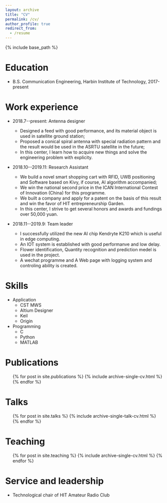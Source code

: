 ```yaml
---
layout: archive
title: "CV"
permalink: /cv/
author_profile: true
redirect_from:
  - /resume
---
```


{% include base_path %}

Education
======
* B.S. Communication Engineering, Harbin Institute of Technology, 2017-present

Work experience
======
* 2018.7--present: Antenna designer
  * Designed a feed with good performance, and its material object is used in satellite ground station;
  * Proposed a conical spiral antenna with special radiation pattern and the result would be used in the ASRTU satellite in the future;
  * In this center, I learn how to acquire new things and solve the engineering problem with explicity.

* 2018.10--2019.11: Research Assistant
  * We build a novel smart shopping cart with RFID, UWB positioning and Software based on Kivy, if course, AI algorithm accompanied;
  * We win the national second price in the ICAN International Contest of Innovation (China) for this programme.
  * We built a company and apply for a patent on the basis of this result and win the favor of HIT entrepreneurship Garden.
  * In this center, I strive to get several honors and awards and fundings over 50,000 yuan.
  
* 2018.11--2019.9: Team leader
  * I successfully utilized the new AI chip Kendryte K210 which is useful in edge computing.
  * An IOT system is established with good performanve and low delay.
  * Flower identification, Quantity recognition and prediction medel is used in the project.
  * A wechat programme and A Web page with logging system and controling ability is created.

Skills
======
* Application
  * CST MWS
  * Altium Designer
  * Keil
  * Origin
* Programming
  * C
  * Python
  * MATLAB
  
Publications
======
  <ul>{% for post in site.publications %}
    {% include archive-single-cv.html %}
  {% endfor %}</ul>
  
Talks
======
  <ul>{% for post in site.talks %}
    {% include archive-single-talk-cv.html %}
  {% endfor %}</ul>
  
Teaching
======
  <ul>{% for post in site.teaching %}
    {% include archive-single-cv.html %}
  {% endfor %}</ul>
  
Service and leadership
======
* Technological chair of HIT Amateur Radio Club
